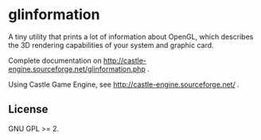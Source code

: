 # glinformation

A tiny utility that prints a lot of information about OpenGL, which describes the 3D rendering capabilities of your system and graphic card.

Complete documentation on http://castle-engine.sourceforge.net/glinformation.php .

Using Castle Game Engine, see http://castle-engine.sourceforge.net/ .

## License

GNU GPL >= 2.
